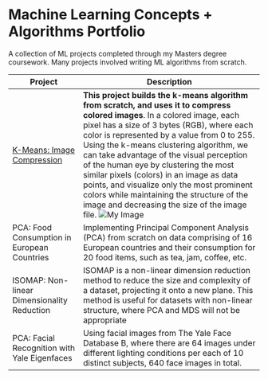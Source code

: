 # Machine Learning Concepts + Algorithms Portfolio 

A collection of ML projects completed through my Masters degree coursework. Many projects involved writing ML algorithms from scratch. 

| **Project** | **Description**|
|---------|---------|
| [K-Means: Image Compression](https://github.com/chasediaz6/Machine-Learning-Concepts/tree/main/Image%20Compression%20K-Means) | **This project builds the k-means algorithm from scratch, and uses it to compress colored images**. In a colored image, each pixel has a size of 3 bytes (RGB), where each color is represented by a value from 0 to 255. Using the k-means clustering algorithm, we can take advantage of the visual perception of the human eye by clustering the most similar pixels (colors) in an image as data points, and visualize only the most prominent colors while maintaining the structure of the image and decreasing the size of the image file. ![My Image](https://github.com/chasediaz6/Machine-Learning-Concepts/blob/main/Image%20Compression%20K-Means/figs/football_comparison.png) |
| PCA: Food Consumption in European Countries  | Implementing Principal Component Analysis (PCA) from scratch on data comprising of 16 European countries and their consumption for 20 food items, such as tea, jam, coffee, etc. | 
| ISOMAP: Non-linear Dimensionality Reduction  | ISOMAP is a non-linear dimension reduction method to reduce the size and complexity of a dataset, projecting it onto a new plane. This method is useful for datasets with non-linear structure, where PCA and MDS will not be appropriate | 
| PCA: Facial Recognition with Yale Eigenfaces  | Using facial images from The Yale Face Database B, where there are 64 images under different lighting conditions per each of 10 distinct subjects, 640 face images in total. | 
